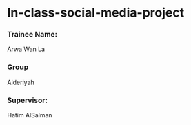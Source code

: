 # In-class-social-media-project

### Trainee Name:
Arwa Wan La

### Group
Alderiyah

### Supervisor:
Hatim AlSalman
